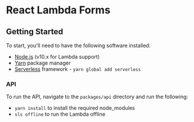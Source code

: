 # React Lambda Forms

## Getting Started

To start, you'll need to have the following software installed:

* [Node.js](https://nodejs.org) (v10.x for Lambda support)
* [Yarn](https://yarnpkg.com) package manager
* [Serverless](https://serverless.com/) framework - `yarn global add serverless`

### API

To run the API, navigate to the `packages/api` directory and run the following:

* `yarn install` to install the required node_modules
* `sls offline` to run the Lambda offline
